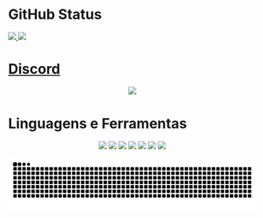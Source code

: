 # GitHub Status
<div>
  <a href="https://github.com/GiPeTa">
  <img height="180em" src="https://github-readme-stats.vercel.app/api?username=GiPeTa&show_icons=true&title_color=246bce&text_color=ffffff&bg_color=151515&include_all_commits=true&count_private=true"/>
  <img height="180em" src="https://github-readme-stats.vercel.app/api/top-langs/?username=GiPeTa&layout=compact&langs_count=7&title_color=246bce&text_color=ffffff&bg_color=151515"/>
</div>

# Discord
<div align="center">
  <a href="https://discord.com/users/439535908635541514" target="_blank"><img src="https://lanyard.cnrad.dev/api/439535908635541514"_blank"></a>
</div>

# Linguagens e Ferramentas
<div align="center">
  <img src="https://img.shields.io/badge/JavaScript-F7DF1E?style=for-the-badge&logo=javascript&logoColor=black" target="_blank">
  <img src="https://img.shields.io/badge/TypeScript-007ACC?style=for-the-badge&logo=typescript&logoColor=white" target="_blank">
  <img src="https://img.shields.io/badge/HTML-239120?style=for-the-badge&logo=html5&logoColor=white" target="_blank">
  <img src="https://img.shields.io/badge/CSS-239120?&style=for-the-badge&logo=css3&logoColor=white" target="_blank">
  <img src="https://img.shields.io/badge/Node.js-43853D?style=for-the-badge&logo=node.js&logoColor=white" target="_blank">
  <img src="https://img.shields.io/badge/MongoDB-4EA94B?style=for-the-badge&logo=mongodb&logoColor=white" target="_blank">
  <img src="https://img.shields.io/badge/SQLite-07405E?style=for-the-badge&logo=sqlite&logoColor=white" target="_blank">
</div>
 
<div align="center">
  
  ![Snake animation](https://github.com/GiPeTa/GiPeTa/blob/output/github-contribution-grid-snake.svg)
  
</div>
